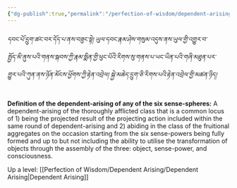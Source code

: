 ```yaml
---
{"dg-publish":true,"permalink":"/perfection-of-wisdom/dependent-arising/six-sense-spheres/"}
---
```


###### དབང་པོ་དྲུག་ཚང་བར་དོད་པ་ནས་བཟུང་སྟེ། ཡུལ་དབང་རྣམ་ཤེས་གསུམ་འདུས་ནས་ཡུལ་གྱི་འགྱུར་བ་<br>སྤྱོད་མི་ནུས་པའི་གནས་སྐབས་ཀྱི་རྣམ་སྨིན་གྱི་ཕུང་པོའི་རིགས་སུ་གནས་པ་ཡང་ཡིན་པའི་གཞི་མཐུན་པར་<br>གྱུར་པའི་ཀུན་ནས་ཉོན་མོངས་ཕྱོགས་ཀྱི་རྟེན་འབྲེལ། སྐྱེ་མཆེད་དྲུག་ཅི་རིགས་པའི་རྟེན་འབྲེལ་གྱི་མཚན་ཉིད།
**Definition of the dependent-arising of any of the six sense-spheres:**
A dependent-arising of the thoroughly afflicted class that is a common locus of 1) being the projected result of the projecting action included within the same round of dependent-arising and 2) abiding in the class of the fruitional aggregates on the occasion starting from the six sense-powers being fully formed and up to but not including the ability to utilise the transformation of objects through the assembly of the three: object, sense-power, and consciousness.

Up a level: [[Perfection of Wisdom/Dependent Arising/Dependent Arising\|Dependent Arising]]